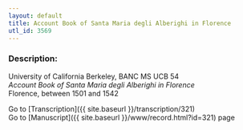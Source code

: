 ```yaml
---
layout: default
title: Account Book of Santa Maria degli Alberighi in Florence
utl_id: 3569
---
```


###  Description:

University of California Berkeley, BANC MS UCB 54<br>
_Account Book of Santa Maria degli Alberighi in Florence_<br>
Florence, between 1501 and 1542

Go to [Transcription]({{ site.baseurl }}/transcription/321)<br>
Go to [Manuscript]({{ site.baseurl }}/www/record.html?id=321) page <br>
